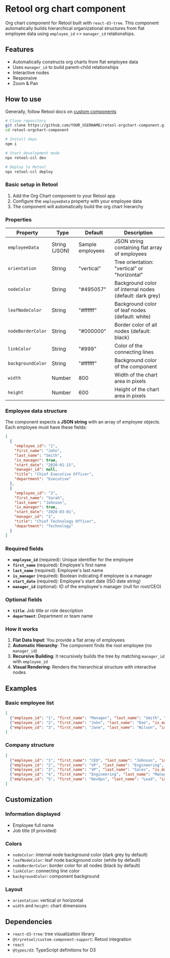 # Retool org chart component
Org chart component for Retool built with `react-d3-tree`. This component automatically builds hierarchical organizational structures from flat employee data using `employee_id` <> `manager_id` relationships.

## Features

- Automatically constructs org charts from flat employee data
- Uses `manager_id` to build parent-child relationships
- Interactive nodes
- Responsive
- Zoom & Pan

## How to use
Generally, follow Retool docs on [custom components](https://docs.retool.com/apps/guides/custom/custom-component-libraries)

```bash
# Clone repository
git clone https://github.com/YOUR_USERNAME/retool-orgchart-component.git
cd retool-orgchart-component

# Install deps
npm i

# Start development mode
npx retool-ccl dev

# Deploy to Retool
npx retool-ccl deploy
```

### Basic setup in Retool

1. Add the Org Chart component to your Retool app
2. Configure the `employeeData` property with your employee data
3. The component will automatically build the org chart hierarchy

### Properties

| Property | Type | Default | Description |
|----------|------|---------|-------------|
| `employeeData` | String (JSON) | Sample employees | JSON string containing flat array of employees |
| `orientation` | String | "vertical" | Tree orientation: "vertical" or "horizontal" |
| `nodeColor` | String | "#495057" | Background color of internal nodes (default: dark grey) |
| `leafNodeColor` | String | "#ffffff" | Background color of leaf nodes (default: white) |
| `nodeBorderColor` | String | "#000000" | Border color of all nodes (default: black) |
| `linkColor` | String | "#999" | Color of the connecting lines |
| `backgroundColor` | String | "#ffffff" | Background color of the component |
| `width` | Number | 800 | Width of the chart area in pixels |
| `height` | Number | 600 | Height of the chart area in pixels |

### Employee data structure

The component expects a **JSON string** with an array of employee objects. Each employee must have these fields:

```json
[
  {
    "employee_id": "1",
    "first_name": "John",
    "last_name": "Smith",
    "is_manager": true,
    "start_date": "2020-01-15",
    "manager_id": null,
    "title": "Chief Executive Officer",
    "department": "Executive"
  },
  {
    "employee_id": "2",
    "first_name": "Sarah",
    "last_name": "Johnson",
    "is_manager": true,
    "start_date": "2020-03-01",
    "manager_id": "1",
    "title": "Chief Technology Officer",
    "department": "Technology"
  }
]
```

### Required fields

- **`employee_id`** (required): Unique identifier for the employee
- **`first_name`** (required): Employee's first name
- **`last_name`** (required): Employee's last name
- **`is_manager`** (required): Boolean indicating if employee is a manager
- **`start_date`** (required): Employee's start date (ISO date string)
- **`manager_id`** (optional): ID of the employee's manager (null for root/CEO)

### Optional fields

- **`title`**: Job title or role description
- **`department`**: Department or team name

### How it works

1. **Flat Data Input**: You provide a flat array of employees
2. **Automatic Hierarchy**: The component finds the root employee (no `manager_id`)
3. **Recursive Building**: It recursively builds the tree by matching `manager_id` with `employee_id`
4. **Visual Rendering**: Renders the hierarchical structure with interactive nodes

## Examples

### Basic employee list

```json
[
  {"employee_id": "1", "first_name": "Manager", "last_name": "Smith", "is_manager": true, "is_active": true, "start_date": "2020-01-01", "manager_id": null, "title": "Team Manager"},
  {"employee_id": "2", "first_name": "John", "last_name": "Doe", "is_manager": false, "is_active": true, "start_date": "2021-01-01", "manager_id": "1", "title": "Developer"},
  {"employee_id": "3", "first_name": "Jane", "last_name": "Wilson", "is_manager": false, "is_active": true, "start_date": "2021-02-01", "manager_id": "1", "title": "Designer"}
]
```

### Company structure

```json
[
  {"employee_id": "1", "first_name": "CEO", "last_name": "Johnson", "is_manager": true, "is_active": true, "start_date": "2019-01-01", "manager_id": null, "title": "Chief Executive Officer", "department": "Executive"},
  {"employee_id": "2", "first_name": "VP", "last_name": "Engineering", "is_manager": true, "is_active": true, "start_date": "2019-03-01", "manager_id": "1", "title": "Vice President of Engineering", "department": "Technology"},
  {"employee_id": "3", "first_name": "VP", "last_name": "Sales", "is_manager": true, "is_active": true, "start_date": "2019-02-01", "manager_id": "1", "title": "Vice President of Sales", "department": "Sales"},
  {"employee_id": "4", "first_name": "Engineering", "last_name": "Manager", "is_manager": true, "is_active": true, "start_date": "2020-01-01", "manager_id": "2", "title": "Engineering Manager", "department": "Engineering"},
  {"employee_id": "5", "first_name": "DevOps", "last_name": "Lead", "is_manager": true, "is_active": true, "start_date": "2020-03-01", "manager_id": "2", "title": "DevOps Team Lead", "department": "Engineering"}
]
```

## Customization

### Information displayed
- Employee full name
- Job title (if provided)

### Colors
- `nodeColor`: internal node background color (dark grey by default)
- `leafNodeColor`: leaf node background color (white by default)
- `nodeBorderColor`: border color for all nodes (black by default)
- `linkColor`: connecting line color
- `backgroundColor`: component background

### Layout
- `orientation`: vertical or horizontal
- `width` and `height`: chart dimensions

## Dependencies
- `react-d3-tree`: tree visualization library
- `@tryretool/custom-component-support`: Retool integration
- `react`
- `@types/d3`: TypeScript definitions for D3